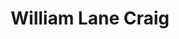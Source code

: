 ---
title: William Lane Craig
twitter: drwilliamlcraig
sameas:
- https://en.wikipedia.org/wiki/William_Lane_Craig
---